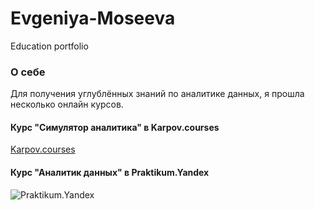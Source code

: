 # Evgeniya-Moseeva
Education portfolio

### О себе  
Для получения углублённых знаний по аналитике данных, я прошла несколько онлайн курсов.

#### Курс "Симулятор аналитика" в Karpov.courses  

[Karpov.courses](https://github.com/moseevaevgeniya/Evgeniya-Moseeva/blob/e76e62bec5be965f73175fbfb3a52a8e76e47592/Karpov_moseeva.pdf)
                   
           
        
#### Курс "Аналитик данных" в Praktikum.Yandex 
![Praktikum.Yandex](https://disk.yandex.ru/i/C0mihEc6oRQ8gQ)

